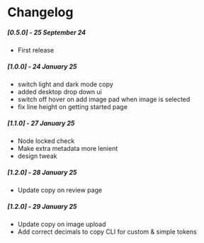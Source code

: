 # Changelog

##### [0.5.0] - 25 September 24

- First release

##### [1.0.0] - 24 January 25

- switch light and dark mode copy
- added desktop drop down ui 
- switch off hover on add image pad when image is selected
- fix line height on getting started page

##### [1.1.0] - 27 January 25

- Node locked check
- Make extra metadata more lenient
- design tweak

##### [1.2.0] - 28 January 25

- Update copy on review page

##### [1.2.0] - 29 January 25

- Update copy on image upload
- Add correct decimals to copy CLI for custom & simple tokens 
